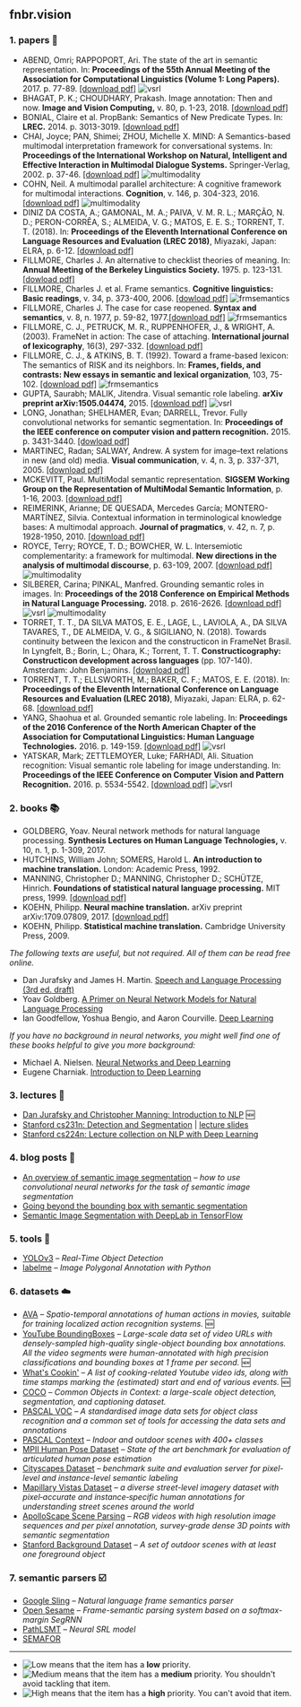 ## fnbr.vision

### 1. papers :page_facing_up:

* ABEND, Omri; RAPPOPORT, Ari. The state of the art in semantic representation. In: **Proceedings of the 55th Annual Meeting of the Association for Computational Linguistics (Volume 1: Long Papers).** 2017. p. 77-89. [[download pdf]](https://www.aclweb.org/anthology/P17-1008) ![vsrl](https://img.shields.io/static/v1?label=&message=vsrl&color=orange)
* BHAGAT, P. K.; CHOUDHARY, Prakash. Image annotation: Then and now. **Image and Vision Computing,** v. 80, p. 1-23, 2018. [[download pdf]](https://www.sciencedirect.com/science/article/pii/S0262885618301628)
* BONIAL, Claire et al. PropBank: Semantics of New Predicate Types. In: **LREC.** 2014. p. 3013-3019. [[download pdf]](https://pdfs.semanticscholar.org/0f18/060a4c86a3fd81c4c01cc3de55b902dec08d.pdf)
* CHAI, Joyce; PAN, Shimei; ZHOU, Michelle X. MIND: A Semantics-based multimodal interpretation framework for conversational systems. In: **Proceedings of the International Workshop on Natural, Intelligent and Effective Interaction in Multimodal Dialogue Systems.** Springer-Verlag, 2002. p. 37-46. [[download pdf]](https://www.researchgate.net/profile/Malek_Boualem/publication/243962636_Implementing_and_evaluating_a_multimodal_and_multilingual_tourist_guide/links/557c110f08aeea18b7766620/Implementing-and-evaluating-a-multimodal-and-multilingual-tourist-guide.pdf#page=49) ![multimodality](https://img.shields.io/static/v1?label=&message=multimodality&color=green)
* COHN, Neil. A multimodal parallel architecture: A cognitive framework for multimodal interactions. **Cognition**, v. 146, p. 304-323, 2016. [[download pdf]](https://doi.org/10.1016/j.cognition.2015.10.007) ![multimodality](https://img.shields.io/static/v1?label=&message=multimodality&color=green)
* DINIZ DA COSTA, A.; GAMONAL, M. A.; PAIVA, V. M. R. L.; MARÇÃO, N. D.; PERON-CORRÊA, S.; ALMEIDA, V. G.; MATOS, E. E. S.; TORRENT, T. T. (2018). In: **Proceedings of the Eleventh International Conference on Language Resources and Evaluation (LREC 2018)**, Miyazaki, Japan: ELRA, p. 6-12. [[download pdf]](http://lrec-conf.org/workshops/lrec2018/W5/pdf/4_W5.pdf)
* FILLMORE, Charles J. An alternative to checklist theories of meaning. In: **Annual Meeting of the Berkeley Linguistics Society.** 1975. p. 123-131. [[dowload pdf]](http://journals.linguisticsociety.org/proceedings/index.php/BLS/article/download/2315/2085)
* FILLMORE, Charles J. et al. Frame semantics. **Cognitive linguistics: Basic readings**, v. 34, p. 373-400, 2006. [[dowload pdf]](https://s3.amazonaws.com/academia.edu.documents/56930879/Cognitive_Linguistics__Basic_Readings.pdf?AWSAccessKeyId=AKIAIWOWYYGZ2Y53UL3A&Expires=1556653987&Signature=cqR7QalZlj%2BdnCRz%2FKVECRys2TE%3D&response-content-disposition=inline%3B%20filename%3DCognitive_Linguistics_Basic_Readings.pdf#page=381) ![frmsemantics](https://img.shields.io/static/v1?label=&message=frm_semantics&color=blue)
* FILLMORE, Charles J. The case for case reopened. **Syntax and semantics**, v. 8, n. 1977, p. 59-82, 1977.[[download pdf]](http://www.icsi.berkeley.edu/pubs/ai/casefor277.pdf) ![frmsemantics](https://img.shields.io/static/v1?label=&message=frm_semantics&color=blue)
* FILLMORE, C. J., PETRUCK, M. R., RUPPENHOFER, J., & WRIGHT, A. (2003). FrameNet in action: The case of attaching. **International journal of lexicography**, 16(3), 297-332. [[download pdf]](https://core.ac.uk/download/pdf/83654409.pdf)
* FILLMORE, C. J., & ATKINS, B. T. (1992). Toward a frame-based lexicon: The semantics of RISK and its neighbors. In: **Frames, fields, and contrasts: New essays in semantic and lexical organization**, 103, 75-102. [[download pdf]](www.icsi.berkeley.edu/pubs/ai/towarda92.pdf) ![frmsemantics](https://img.shields.io/static/v1?label=&message=frm_semantics&color=blue)
* GUPTA, Saurabh; MALIK, Jitendra. Visual semantic role labeling. **arXiv preprint arXiv:1505.04474,** 2015. [[download pdf]](https://arxiv.org/pdf/1505.04474.pdf)  ![vsrl](https://img.shields.io/static/v1?label=&message=vsrl&color=orange)
* LONG, Jonathan; SHELHAMER, Evan; DARRELL, Trevor. Fully convolutional networks for semantic segmentation. In: **Proceedings of the IEEE conference on computer vision and pattern recognition.** 2015. p. 3431-3440. [[dowload pdf]](https://arxiv.org/pdf/1605.06211.pdf)
* MARTINEC, Radan; SALWAY, Andrew. A system for image–text relations in new (and old) media. **Visual communication**, v. 4, n. 3, p. 337-371, 2005. [[download pdf]](https://journals.sagepub.com/doi/pdf/10.1177/1470357205055928)
* MCKEVITT, Paul. MultiModal semantic representation. **SIGSEM Working Group on the Representation of MultiModal Semantic Information**, p. 1-16, 2003. [[download pdf]](http://uir.ulster.ac.uk/21402/1/msr.pdf)
* REIMERINK, Arianne; DE QUESADA, Mercedes García; MONTERO-MARTÍNEZ, Silvia. Contextual information in terminological knowledge bases: A multimodal approach. **Journal of pragmatics**, v. 42, n. 7, p. 1928-1950, 2010. [[download pdf]](https://s3.amazonaws.com/academia.edu.documents/48477241/Contextual_information_in_terminological20160831-25332-9lzmdl.pdf?response-content-disposition=inline%3B%20filename%3DContextual_information_in_terminological.pdf&X-Amz-Algorithm=AWS4-HMAC-SHA256&X-Amz-Credential=AKIAIWOWYYGZ2Y53UL3A%2F20191105%2Fus-east-1%2Fs3%2Faws4_request&X-Amz-Date=20191105T125216Z&X-Amz-Expires=3600&X-Amz-SignedHeaders=host&X-Amz-Signature=0b5f4913427d7adc1b20cadf71cdd079505f5cbfd0c4f45be92b3240a62b860b)
* ROYCE, Terry; ROYCE, T. D.; BOWCHER, W. L. Intersemiotic complementarity: a framework for multimodal. **New directions in the analysis of multimodal discourse**, p. 63-109, 2007. [[download pdf]](https://s3.amazonaws.com/academia.edu.documents/32865031/Chap_02_Royce_-_Erlbaum.pdf?AWSAccessKeyId=AKIAIWOWYYGZ2Y53UL3A&Expires=1559668579&Signature=mkcmdOBsxWK1tnIxgdwLmONLM48%3D&response-content-disposition=inline%3B%20filename%3DIntersemiotic_Complementarity_A_Framewor.pdf) ![multimodality](https://img.shields.io/static/v1?label=&message=multimodality&color=green)
* SILBERER, Carina; PINKAL, Manfred. Grounding semantic roles in images. In: **Proceedings of the 2018 Conference on Empirical Methods in Natural Language Processing.** 2018. p. 2616-2626. [[download pdf]](https://www.aclweb.org/anthology/D18-1282) ![vsrl](https://img.shields.io/static/v1?label=&message=vsrl&color=orange) ![multimodality](https://img.shields.io/static/v1?label=&message=multimodality&color=green)
* TORRET, T. T., DA SILVA MATOS, E. E., LAGE, L., LAVIOLA, A., DA SILVA TAVARES, T., DE ALMEIDA, V. G., & SIGILIANO, N. (2018). Towards continuity between the lexicon and the constructicon in FrameNet Brasil. In Lyngfelt, B.; Borin, L.; Ohara, K.; Torrent, T. T. **Constructicography: Constructicon development across languages** (pp. 107-140). Amsterdam: John Benjamins. [[download pdf]](https://www.jbe-platform.com/content/books/9789027263865)
* TORRENT, T. T.; ELLSWORTH, M.; BAKER, C. F.; MATOS, E. E. (2018). In: **Proceedings of the Eleventh International Conference on Language Resources and Evaluation (LREC 2018)**, Miyazaki, Japan: ELRA, p. 62-68. [[download pdf]](http://lrec-conf.org/workshops/lrec2018/W5/pdf/12_W5.pdf)
* YANG, Shaohua et al. Grounded semantic role labeling. In: **Proceedings of the 2016 Conference of the North American Chapter of the Association for Computational Linguistics: Human Language Technologies.** 2016. p. 149-159. [[download pdf]](https://www.aclweb.org/anthology/N16-1019) ![vsrl](https://img.shields.io/static/v1?label=&message=vsrl&color=orange)
* YATSKAR, Mark; ZETTLEMOYER, Luke; FARHADI, Ali. Situation recognition: Visual semantic role labeling for image understanding. In: **Proceedings of the IEEE Conference on Computer Vision and Pattern Recognition.** 2016. p. 5534-5542. [[download pdf]](https://www.cv-foundation.org/openaccess/content_cvpr_2016/papers/Yatskar_Situation_Recognition_Visual_CVPR_2016_paper.pdf) ![vsrl](https://img.shields.io/static/v1?label=&message=vsrl&color=orange)

### 2. books :books:

* GOLDBERG, Yoav. Neural network methods for natural language processing. **Synthesis Lectures on Human Language Technologies,** v. 10, n. 1, p. 1-309, 2017.
* HUTCHINS, William John; SOMERS, Harold L. **An introduction to machine translation.** London: Academic Press, 1992.
* MANNING, Christopher D.; MANNING, Christopher D.; SCHÜTZE, Hinrich. **Foundations of statistical natural language processing.** MIT press, 1999. [[download pdf]](http://thuvien.thanglong.edu.vn:8081/dspace/bitstream/DHTL_123456789/4027/1/cs511-1.pdf)
* KOEHN, Philipp. **Neural machine translation.** arXiv preprint arXiv:1709.07809, 2017. [[download pdf]](https://arxiv.org/pdf/1709.07809.pdf)
* KOEHN, Philipp. **Statistical machine translation.** Cambridge University Press, 2009.

*The following texts are useful, but not required. All of them can be read free online.*

* Dan Jurafsky and James H. Martin. [Speech and Language Processing (3rd ed. draft)](https://web.stanford.edu/~jurafsky/slp3/)
* Yoav Goldberg. [A Primer on Neural Network Models for Natural Language Processing](http://u.cs.biu.ac.il/~yogo/nnlp.pdf)
* Ian Goodfellow, Yoshua Bengio, and Aaron Courville. [Deep Learning](http://www.deeplearningbook.org)

*If you have no background in neural networks, you might well find one of these books helpful to give you more background:*

* Michael A. Nielsen. [Neural Networks and Deep Learning](http://neuralnetworksanddeeplearning.com)
* Eugene Charniak. [Introduction to Deep Learning](https://mitpress.mit.edu/books/introduction-deep-learning)

### 3. lectures :speech_balloon:

* [Dan Jurafsky and Christopher Manning: Introduction to NLP](https://www.youtube.com/playlist?list=PLQiyVNMpDLKnZYBTUOlSI9mi9wAErFtFm) :new:
* [Stanford cs231n: Detection and Segmentation](https://youtu.be/nDPWywWRIRo) | [lecture slides](http://cs231n.stanford.edu/slides/2017/cs231n_2017_lecture11.pdf)
* [Stanford cs224n: Lecture collection on NLP with Deep Learning](https://www.youtube.com/playlist?list=PL3FW7Lu3i5Jsnh1rnUwq_TcylNr7EkRe6)

### 4. blog posts :pushpin:

* [An overview of semantic image segmentation](https://www.jeremyjordan.me/semantic-segmentation/) *– how to use convolutional neural networks for the task of semantic image segmentation*
* [Going beyond the bounding box with semantic segmentation](https://thegradient.pub/semantic-segmentation/)
* [Semantic Image Segmentation with DeepLab in TensorFlow](https://ai.googleblog.com/2018/03/semantic-image-segmentation-with.html)

### 5. tools :hammer:

* [YOLOv3](https://pjreddie.com/darknet/yolo/) *– Real-Time Object Detection*
* [labelme](https://github.com/wkentaro/labelme) *– Image Polygonal Annotation with Python*

### 6. datasets :cloud:

* [AVA](https://research.google.com/ava/index.html) *– Spatio-temporal annotations of human actions in movies, suitable for training localized action recognition systems.* :new:
* [YouTube BoundingBoxes](https://research.google.com/youtube-bb/) *– Large-scale data set of video URLs with densely-sampled high-quality single-object bounding box annotations. All the video segments were human-annotated with high precision classifications and bounding boxes at 1 frame per second.* :new:
* [What's Cookin'](http://storage.googleapis.com/whats_cookin/whats_cookin.zip) *– A list of cooking-related Youtube video ids, along with time stamps marking the (estimated) start and end of various events.* :new:
* [COCO](http://cocodataset.org) *– Common Objects in Context: a large-scale object detection, segmentation, and captioning dataset.*
* [PASCAL VOC](http://host.robots.ox.ac.uk/pascal/VOC/) *– A standardised image data sets for object class recognition and a common set of tools for accessing the data sets and annotations*
* [PASCAL Context](https://www.cs.stanford.edu/~roozbeh/pascal-context/) *– Indoor and outdoor scenes with 400+ classes*
* [MPII Human Pose Dataset](http://human-pose.mpi-inf.mpg.de/) *– State of the art benchmark for evaluation of articulated human pose estimation*
* [Cityscapes Dataset](https://www.cityscapes-dataset.com) *– benchmark suite and evaluation server for pixel-level and instance-level semantic labeling*
* [Mapillary Vistas Dataset](https://www.mapillary.com/dataset/vistas) *– a diverse street-level imagery dataset with pixel‑accurate and instance‑specific human annotations for understanding street scenes around the world*
* [ApolloScape Scene Parsing](http://apolloscape.auto/scene.html) *– RGB videos with high resolution image sequences and per pixel annotation, survey-grade dense 3D points with semantic segmentation*
* [Stanford Background Dataset](http://dags.stanford.edu/projects/scenedataset.html) *– A set of outdoor scenes with at least one foreground object*

### 7. semantic parsers :ballot_box_with_check:

* [Google Sling](https://github.com/google/sling) *– Natural language frame semantics parser*
* [Open Sesame](https://github.com/swabhs/open-sesame) *– Frame-semantic parsing system based on a softmax-margin SegRNN*
* [PathLSMT](https://github.com/microth/PathLSTM) *– Neural SRL model*
* [SEMAFOR](http://www.cs.cmu.edu/~ark/SEMAFOR/)
_____

* ![Low][low] means that the item has a **low** priority.
* ![Medium][medium] means that the item has a **medium** priority. You shouldn't avoid tackling that item.
* ![High][high] means that the item has a **high** priority. You can't avoid that item.


[low]: https://viridiano.com/s/low.svg
[medium]: https://viridiano.com/s/medium.svg
[high]: https://viridiano.com/s/high.svg
